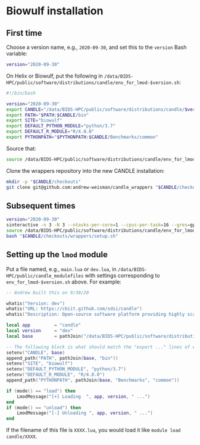 # Biowulf installation

## First time

Choose a version name, e.g., `2020-09-30`, and set this to the `version` Bash variable:

```bash
version="2020-09-30"
```

On Helix or Biowulf, put the following in `/data/BIDS-HPC/public/software/distributions/candle/env_for_lmod-$version.sh`:

```bash
#!/bin/bash

version="2020-09-30"
export CANDLE="/data/BIDS-HPC/public/software/distributions/candle/$version"
export PATH="$PATH:$CANDLE/bin"
export SITE="biowulf"
export DEFAULT_PYTHON_MODULE="python/3.7"
export DEFAULT_R_MODULE="R/4.0.0"
export PYTHONPATH="$PYTHONPATH:$CANDLE/Benchmarks/common"
```

Source that:

```bash
source /data/BIDS-HPC/public/software/distributions/candle/env_for_lmod-$version.sh
```

Clone the wrappers repository into the new CANDLE installation:

```bash
mkdir -p "$CANDLE/checkouts"
git clone git@github.com:andrew-weisman/candle_wrappers "$CANDLE/checkouts/wrappers" # probably have to set up the GitHub ssh key before this line works
```

## Subsequent times

```bash
version="2020-09-30"
sinteractive -n 3 -N 3 --ntasks-per-core=1 --cpus-per-task=16 --gres=gpu:k80:1,lscratch:400 --mem=20G --no-gres-shell
source /data/BIDS-HPC/public/software/distributions/candle/env_for_lmod-$version.sh
bash "$CANDLE/checkouts/wrappers/setup.sh"
```

## Setting up the `lmod` module

Put a file named, e.g., `main.lua` or `dev.lua`, in `/data/BIDS-HPC/public/candle_modulefiles` with settings corresponding to `env_for_lmod-$version.sh` above. For example:

```lua
-- Andrew built this on 9/30/20

whatis("Version: dev")
whatis("URL: https://cbiit.github.com/sdsi/candle")
whatis("Description: Open-source software platform providing highly scalable deep learning methodologies, including intelligent hyperparameter optimization. https://cbiit.github.com/sdsi/candle")

local app         = "candle"
local version     = "dev"
local base        = pathJoin("/data/BIDS-HPC/public/software/distributions/candle", version)

-- The following block is what should match the "export ..." lines of env_for_lmod-$version.sh
setenv("CANDLE", base)
append_path("PATH", pathJoin(base, "bin"))
setenv("SITE", "biowulf")
setenv("DEFAULT_PYTHON_MODULE", "python/3.7")
setenv("DEFAULT_R_MODULE", "R/4.0.0")
append_path("PYTHONPATH", pathJoin(base, "Benchmarks", "common"))

if (mode() == "load") then
    LmodMessage("[+] Loading  ", app, version, " ...")
end
if (mode() == "unload") then
    LmodMessage("[-] Unloading ", app, version, " ...")
end
```

If the filename of this file is `XXXX.lua`, you would load it like `module load candle/XXXX`.
